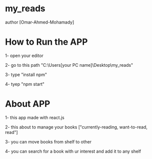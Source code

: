 # my_reads

author [Omar-Ahmed-Mohamady]

# How to Run the APP
1- open your editor

2- go to this path "C:\Users\[your PC name]\Desktop\my_reads"

3- type "install npm"

4- tyep "npm start"

# About APP
1- this app made with react.js

2- this about to manage your books ["currently-reading, want-to-read, read"]

3- you can move books from shelf to other

4- you can search for a book with ur interest and add it to any shelf
